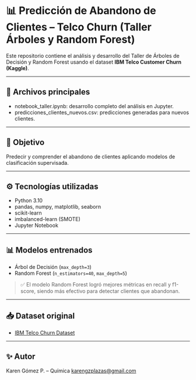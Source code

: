 # 📊 Predicción de Abandono de Clientes – Telco Churn (Taller Árboles y Random Forest)

Este repositorio contiene el análisis y desarrollo del Taller de Árboles de Decisión y Random Forest usando el dataset **IBM Telco Customer Churn (Kaggle)**.

---

## 📁 Archivos principales

- notebook_taller.ipynb: desarrollo completo del análisis en Jupyter.
- predicciones_clientes_nuevos.csv: predicciones generadas para nuevos clientes.

---

## 🧠 Objetivo

Predecir y comprender el abandono de clientes aplicando modelos de clasificación supervisada.

---

## ⚙️ Tecnologías utilizadas

- Python 3.10
- pandas, numpy, matplotlib, seaborn
- scikit-learn
- imbalanced-learn (SMOTE)
- Jupyter Notebook

---

## 📊 Modelos entrenados

- Árbol de Decisión (`max_depth=3`)
- Random Forest (`n_estimators=40`, `max_depth=5`)

> ✅ El modelo Random Forest logró mejores métricas en recall y f1-score, siendo más efectivo para detectar clientes que abandonan.

---

## 📥 Dataset original

- [IBM Telco Churn Dataset](https://www.kaggle.com/datasets/blastchar/telco-customer-churn)

---

## ✨ Autor

Karen Gómez P. – Química
karengzplazas@gmail.com

